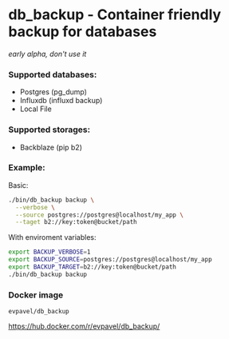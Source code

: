 # db_backup - Container friendly backup for databases

_early alpha, don't use it_

### Supported databases:

* Postgres (pg_dump)
* Influxdb (influxd backup)
* Local File

### Supported storages:

* Backblaze (pip b2)

### Example:

Basic:

```sh
./bin/db_backup backup \
  --verbose \
  --source postgres://postgres@localhost/my_app \
  --taget b2://key:token@bucket/path

```

With enviroment variables:

```sh
export BACKUP_VERBOSE=1
export BACKUP_SOURCE=postgres://postgres@localhost/my_app
export BACKUP_TARGET=b2://key:token@bucket/path
./bin/db_backup backup
```

### Docker image

```
evpavel/db_backup
```

https://hub.docker.com/r/evpavel/db_backup/
